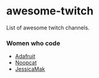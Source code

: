 # awesome-twitch
List of awesome twitch channels.


### Women who code
 - [Adafruit](https://go.twitch.tv/adafruit/)
 - [Noopcat](https://go.twitch.tv/noopkat)
 - [JessicaMak](https://go.twitch.tv/jessicamak)
 
 
